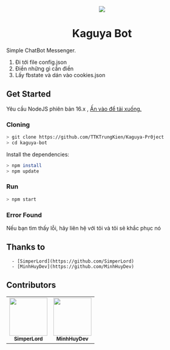 <p align="center">
<img src="https://i.imgur.com/OkpfkH7.png"/>
</p>
<h1 align="center">Kaguya Bot</h1>

Simple ChatBot Messenger.<br/>
1. Đi tới file config.json
2. Điền những gì cần điền
3. Lấy fbstate và dán vào cookies.json

## Get Started
Yêu cầu NodeJS phiên bản 16.x , [Ấn vào để tải xuống.](https://nodejs.org/en/download/current/)

### Cloning
```sh
> git clone https://github.com/TTKTrungKien/Kaguya-Pr0ject
> cd kaguya-bot
```
Install the dependencies:
```sh
> npm install
> npm update
```

### Run
```sh
> npm start
```

### Error Found
Nếu bạn tìm thấy lỗi, hãy liên hệ với tôi và tôi sẽ khắc phục nó

## Thanks to
      - [SimperLord](https://github.com/SimperLord)
      - [MinhHuyDev](https://github.com/MinhHuyDev)

## Contributors
<table>
  <tr>
<td align="center"><a href="https://github.com/SimperLord" target="_blank"><img src="https://avatars.githubusercontent.com/u/86643647?v=4" width="100px;" alt=""/></a><br />
<sub><b>SimperLord</b></sub><br /></td>
<td align="center"><a href="https://github.com/MinhHuyDev" target="_blank"><img src="https://avatars.githubusercontent.com/u/96736064?v=4" width="100px;" alt=""/></a><br />
<sub><b>MinhHuyDev</b></sub><br /></td>
  </tr>
</table>
